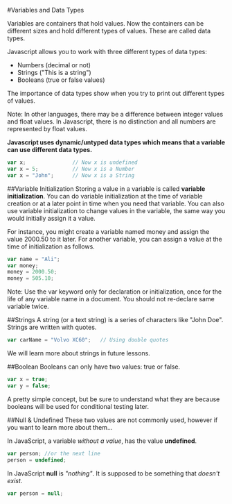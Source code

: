 #Variables and Data Types

Variables are containers that hold values. Now the containers can be different sizes and hold different types of values. These are called data types.

Javascript allows you to work with three different types of data types:
* Numbers (decimal or not)
* Strings ("This is a string")
* Booleans (true or false values)

The importance of data types show when you try to print out different types of values.

Note: In other languages, there may be a difference between integer values and float values. In Javascript, there is no distinction and all numbers are represented by float values.

__Javascript uses dynamic/untyped data types which means that a variable can use different data types.__

```js
var x;               // Now x is undefined
var x = 5;           // Now x is a Number
var x = "John";      // Now x is a String
```

##Variable Initialization
Storing a value in a variable is called __variable initialization__. You can do variable initialization at the time of variable creation or at a later point in time when you need that variable. You can also use variable initialization to change values in the variable, the same way you would initially assign it a value.

For instance, you might create a variable named money and assign the value 2000.50 to it later. For another variable, you can assign a value at the time of initialization as follows.

```js
var name = "Ali";
var money;
money = 2000.50;
money = 505.10;
```

Note: Use the var keyword only for declaration or initialization, once for the life of any variable name in a document. You should not re-declare same variable twice.

##Strings
A string (or a text string) is a series of characters like "John Doe". Strings are written with quotes.
```js
var carName = "Volvo XC60";   // Using double quotes
```

We will learn more about strings in future lessons.

##Boolean
Booleans can only have two values: true or false.
```js
var x = true;
var y = false;
```

A pretty simple concept, but be sure to understand what they are because booleans will be used for conditional testing later.

##Null & Undefined
These two values are not commonly used, however if you want to learn more about them...

In JavaScript, a variable _without a value_, has the value __undefined__.
```js
var person; //or the next line
person = undefined;
```

In JavaScript __null__ is _"nothing"_. It is supposed to be something that _doesn't exist_.
```js
var person = null; 
```
